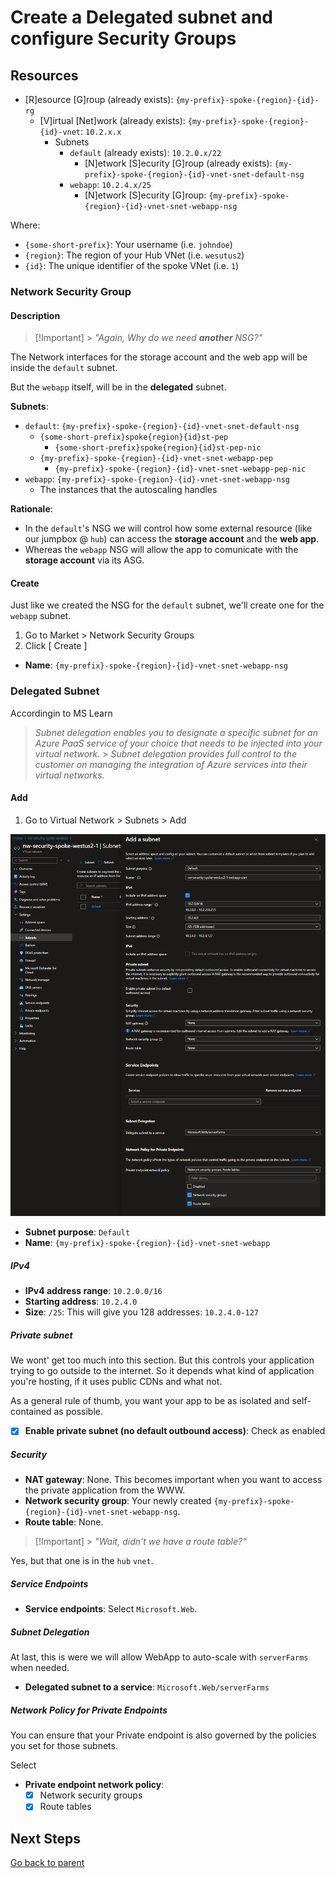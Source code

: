 # Create a Delegated subnet and configure Security Groups

## Resources

- [R]esource [G]roup (already exists): `{my-prefix}-spoke-{region}-{id}-rg`
  - [V]irtual [Net]work (already exists): `{my-prefix}-spoke-{region}-{id}-vnet`: `10.2.x.x`
    - Subnets
      - `default` (already exists): `10.2.0.x/22`
        - [N]etwork [S]ecurity [G]roup (already exists): `{my-prefix}-spoke-{region}-{id}-vnet-snet-default-nsg`
      - `webapp`: `10.2.4.x/25`
        - [N]etwork [S]ecurity [G]roup: `{my-prefix}-spoke-{region}-{id}-vnet-snet-webapp-nsg`

Where:

- `{some-short-prefix}`: Your username (i.e. `johndoe`)
- `{region}`: The region of your Hub VNet (i.e. `wesutus2`)
- `{id}`: The unique identifier of the spoke VNet (i.e. `1`)

### Network Security Group

#### Description

> [!Important] > _"Again, Why do we need **another** NSG?"_

The Network interfaces for the storage account and the web app will be inside the `default` subnet.

But the `webapp` itself, will be in the **delegated** subnet.

**Subnets**:

- `default`: `{my-prefix}-spoke-{region}-{id}-vnet-snet-default-nsg`
  - `{some-short-prefix}spoke{region}{id}st-pep`
    - `{some-short-prefix}spoke{region}{id}st-pep-nic`
  - `{my-prefix}-spoke-{region}-{id}-vnet-snet-webapp-pep`
    - `{my-prefix}-spoke-{region}-{id}-vnet-snet-webapp-pep-nic`
- `webapp`: `{my-prefix}-spoke-{region}-{id}-vnet-snet-webapp-nsg`
  - The instances that the autoscaling handles

**Rationale**:

- In the `default`'s NSG we will control how some external resource (like our jumpbox @ `hub`) can access the **storage account** and the **web app**.
- Whereas the `webapp` NSG will allow the app to comunicate with the **storage account** via its ASG.

#### Create

Just like we created the NSG for the `default` subnet, we'll create one for the `webapp` subnet.

1. Go to Market > Network Security Groups
1. Click [ Create ]

- **Name**: `{my-prefix}-spoke-{region}-{id}-vnet-snet-webapp-nsg`

### Delegated Subnet

Accordingin to MS Learn

> _Subnet delegation enables you to designate a specific subnet for an Azure PaaS service of your choice that needs to be injected into your virtual network._ > _Subnet delegation provides full control to the customer on managing the integration of Azure services into their virtual networks._

#### Add

1. Go to Virtual Network > Subnets > Add

![Add Subnet](../../../../assets/img/azure/solution/vnets/spoke/vnet/snets/webapp/add.png)

- **Subnet purpose**: `Default`
- **Name**: `{my-prefix}-spoke-{region}-{id}-vnet-snet-webapp`

##### IPv4

- **IPv4 address range**: `10.2.0.0/16`
- **Starting address**: `10.2.4.0`
- **Size**: `/25`: This will give you 128 addresses: `10.2.4.0-127`

##### Private subnet

We wont' get too much into this section. But this controls your application trying to go outside to the internet.
So it depends what kind of application you're hosting, if it uses public CDNs and what not.

As a general rule of thumb, you want your app to be as isolated and self-contained as possible.

- [x] **Enable private subnet (no default outbound access)**: Check as enabled

##### Security

- **NAT gateway**: None. This becomes important when you want to access the private application from the WWW.
- **Network security group**: Your newly created `{my-prefix}-spoke-{region}-{id}-vnet-snet-webapp-nsg`.
- **Route table**: None.

> [!Important] > _"Wait, didn't we have a route table?"_

Yes, but that one is in the `hub` `vnet`.

##### Service Endpoints

- **Service endpoints**: Select `Microsoft.Web`.

##### Subnet Delegation

At last, this is were we will allow WebApp to auto-scale with `serverFarms` when needed.

- **Delegated subnet to a service**: `Microsoft.Web/serverFarms`

##### Network Policy for Private Endpoints

You can ensure that your Private endpoint is also governed by the policies you set for those subnets.

Select

- **Private endpoint network policy**:
  - [x] Network security groups
  - [x] Route tables

## Next Steps

[Go back to parent](./README.md)
